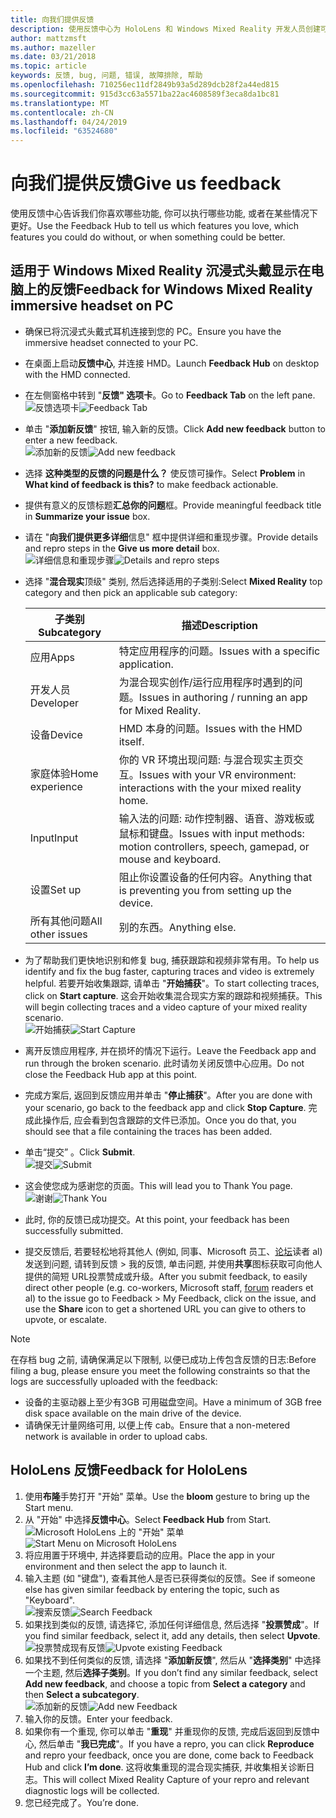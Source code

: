 ```yaml
---
title: 向我们提供反馈
description: 使用反馈中心为 HoloLens 和 Windows Mixed Reality 开发人员创建可操作的反馈。
author: mattzmsft
ms.author: mazeller
ms.date: 03/21/2018
ms.topic: article
keywords: 反馈, bug, 问题, 错误, 故障排除, 帮助
ms.openlocfilehash: 710256ec11df2849b93a5d289dcb28f2a44ed815
ms.sourcegitcommit: 915d3cc63a5571ba22ac4608589f3eca8da1bc81
ms.translationtype: MT
ms.contentlocale: zh-CN
ms.lasthandoff: 04/24/2019
ms.locfileid: "63524680"
---
```

# <a name="give-us-feedback"></a><span data-ttu-id="29232-104">向我们提供反馈</span><span class="sxs-lookup"><span data-stu-id="29232-104">Give us feedback</span></span>

<span data-ttu-id="29232-105">使用反馈中心告诉我们你喜欢哪些功能, 你可以执行哪些功能, 或者在某些情况下更好。</span><span class="sxs-lookup"><span data-stu-id="29232-105">Use the Feedback Hub to tell us which features you love, which features you could do without, or when something could be better.</span></span>

## <a name="feedback-for-windows-mixed-reality-immersive-headset-on-pc"></a><span data-ttu-id="29232-106">适用于 Windows Mixed Reality 沉浸式头戴显示在电脑上的反馈</span><span class="sxs-lookup"><span data-stu-id="29232-106">Feedback for Windows Mixed Reality immersive headset on PC</span></span>

* <span data-ttu-id="29232-107">确保已将沉浸式头戴式耳机连接到您的 PC。</span><span class="sxs-lookup"><span data-stu-id="29232-107">Ensure you have the immersive headset connected to your PC.</span></span>
* <span data-ttu-id="29232-108">在桌面上启动**反馈中心**, 并连接 HMD。</span><span class="sxs-lookup"><span data-stu-id="29232-108">Launch **Feedback Hub** on desktop with the HMD connected.</span></span>
* <span data-ttu-id="29232-109">在左侧窗格中转到 "**反馈" 选项卡**。</span><span class="sxs-lookup"><span data-stu-id="29232-109">Go to **Feedback Tab** on the left pane.</span></span> <br>
  <span data-ttu-id="29232-110">![反馈选项卡](images/feedback1-600px.png)</span><span class="sxs-lookup"><span data-stu-id="29232-110">![Feedback Tab](images/feedback1-600px.png)</span></span>
* <span data-ttu-id="29232-111">单击 "**添加新反馈**" 按钮, 输入新的反馈。</span><span class="sxs-lookup"><span data-stu-id="29232-111">Click **Add new feedback** button to enter a new feedback.</span></span><br>
  <span data-ttu-id="29232-112">![添加新的反馈](images/feedback2-600px.png)</span><span class="sxs-lookup"><span data-stu-id="29232-112">![Add new feedback](images/feedback2-600px.png)</span></span>
* <span data-ttu-id="29232-113">选择 **这种类型的反馈的问题是什么？** 使反馈可操作。</span><span class="sxs-lookup"><span data-stu-id="29232-113">Select **Problem** in **What kind of feedback is this?** to make feedback actionable.</span></span>
* <span data-ttu-id="29232-114">提供有意义的反馈标题**汇总你的问题**框。</span><span class="sxs-lookup"><span data-stu-id="29232-114">Provide meaningful feedback title in **Summarize your issue** box.</span></span>
* <span data-ttu-id="29232-115">请在 "**向我们提供更多详细**信息" 框中提供详细和重现步骤。</span><span class="sxs-lookup"><span data-stu-id="29232-115">Provide details and repro steps in the **Give us more detail** box.</span></span><br>
  <span data-ttu-id="29232-116">![详细信息和重现步骤](images/feedback3-600px.png)</span><span class="sxs-lookup"><span data-stu-id="29232-116">![Details and repro steps](images/feedback3-600px.png)</span></span>
* <span data-ttu-id="29232-117">选择 "**混合现实**顶级" 类别, 然后选择适用的子类别:</span><span class="sxs-lookup"><span data-stu-id="29232-117">Select **Mixed Reality** top category and then pick an applicable sub category:</span></span>

  |  <span data-ttu-id="29232-118">子类别</span><span class="sxs-lookup"><span data-stu-id="29232-118">Subcategory</span></span>  |  <span data-ttu-id="29232-119">描述</span><span class="sxs-lookup"><span data-stu-id="29232-119">Description</span></span> | 
  |----------|----------|
  |  <span data-ttu-id="29232-120">应用</span><span class="sxs-lookup"><span data-stu-id="29232-120">Apps</span></span>  |  <span data-ttu-id="29232-121">特定应用程序的问题。</span><span class="sxs-lookup"><span data-stu-id="29232-121">Issues with a specific application.</span></span> | 
  |  <span data-ttu-id="29232-122">开发人员</span><span class="sxs-lookup"><span data-stu-id="29232-122">Developer</span></span>  |  <span data-ttu-id="29232-123">为混合现实创作/运行应用程序时遇到的问题。</span><span class="sxs-lookup"><span data-stu-id="29232-123">Issues in authoring / running an app for Mixed Reality.</span></span> | 
  |  <span data-ttu-id="29232-124">设备</span><span class="sxs-lookup"><span data-stu-id="29232-124">Device</span></span>  |  <span data-ttu-id="29232-125">HMD 本身的问题。</span><span class="sxs-lookup"><span data-stu-id="29232-125">Issues with the HMD itself.</span></span> | 
  |  <span data-ttu-id="29232-126">家庭体验</span><span class="sxs-lookup"><span data-stu-id="29232-126">Home experience</span></span>  |  <span data-ttu-id="29232-127">你的 VR 环境出现问题: 与混合现实主页交互。</span><span class="sxs-lookup"><span data-stu-id="29232-127">Issues with your VR environment: interactions with the your mixed reality home.</span></span> | 
  |  <span data-ttu-id="29232-128">Input</span><span class="sxs-lookup"><span data-stu-id="29232-128">Input</span></span>  |  <span data-ttu-id="29232-129">输入法的问题: 动作控制器、语音、游戏板或鼠标和键盘。</span><span class="sxs-lookup"><span data-stu-id="29232-129">Issues with input methods: motion controllers, speech, gamepad, or mouse and keyboard.</span></span> | 
  |  <span data-ttu-id="29232-130">设置</span><span class="sxs-lookup"><span data-stu-id="29232-130">Set up</span></span>  |  <span data-ttu-id="29232-131">阻止你设置设备的任何内容。</span><span class="sxs-lookup"><span data-stu-id="29232-131">Anything that is preventing you from setting up the device.</span></span> | 
  |  <span data-ttu-id="29232-132">所有其他问题</span><span class="sxs-lookup"><span data-stu-id="29232-132">All other issues</span></span>  |  <span data-ttu-id="29232-133">别的东西。</span><span class="sxs-lookup"><span data-stu-id="29232-133">Anything else.</span></span> |
  
* <span data-ttu-id="29232-134">为了帮助我们更快地识别和修复 bug, 捕获跟踪和视频非常有用。</span><span class="sxs-lookup"><span data-stu-id="29232-134">To help us identify and fix the bug faster, capturing traces and video is extremely helpful.</span></span> <span data-ttu-id="29232-135">若要开始收集跟踪, 请单击 "**开始捕获**"。</span><span class="sxs-lookup"><span data-stu-id="29232-135">To start collecting traces, click on **Start capture**.</span></span> <span data-ttu-id="29232-136">这会开始收集混合现实方案的跟踪和视频捕获。</span><span class="sxs-lookup"><span data-stu-id="29232-136">This will begin collecting traces and a video capture of your mixed reality scenario.</span></span><br>
  <span data-ttu-id="29232-137">![开始捕获](images/feedback4-600px.png)</span><span class="sxs-lookup"><span data-stu-id="29232-137">![Start Capture](images/feedback4-600px.png)</span></span>
* <span data-ttu-id="29232-138">离开反馈应用程序, 并在损坏的情况下运行。</span><span class="sxs-lookup"><span data-stu-id="29232-138">Leave the Feedback app and run through the broken scenario.</span></span> <span data-ttu-id="29232-139">此时请勿关闭反馈中心应用。</span><span class="sxs-lookup"><span data-stu-id="29232-139">Do not close the Feedback Hub app at this point.</span></span>
* <span data-ttu-id="29232-140">完成方案后, 返回到反馈应用并单击 "**停止捕获**"。</span><span class="sxs-lookup"><span data-stu-id="29232-140">After you are done with your scenario, go back to the feedback app and click **Stop Capture**.</span></span> <span data-ttu-id="29232-141">完成此操作后, 应会看到包含跟踪的文件已添加。</span><span class="sxs-lookup"><span data-stu-id="29232-141">Once you do that, you should see that a file containing the traces has been added.</span></span>
* <span data-ttu-id="29232-142">单击“提交” 。</span><span class="sxs-lookup"><span data-stu-id="29232-142">Click **Submit**.</span></span><br>
  <span data-ttu-id="29232-143">![提交](images/feedback5-600px.png)</span><span class="sxs-lookup"><span data-stu-id="29232-143">![Submit](images/feedback5-600px.png)</span></span>
* <span data-ttu-id="29232-144">这会使您成为感谢您的页面。</span><span class="sxs-lookup"><span data-stu-id="29232-144">This will lead you to Thank You page.</span></span><br>
  <span data-ttu-id="29232-145">![谢谢](images/feedback6-600px.png)</span><span class="sxs-lookup"><span data-stu-id="29232-145">![Thank You](images/feedback6-600px.png)</span></span>
* <span data-ttu-id="29232-146">此时, 你的反馈已成功提交。</span><span class="sxs-lookup"><span data-stu-id="29232-146">At this point, your feedback has been successfully submitted.</span></span>
* <span data-ttu-id="29232-147">提交反馈后, 若要轻松地将其他人 (例如, 同事、Microsoft 员工、[论坛](https://forums.hololens.com/)读者 al) 发送到问题, 请转到反馈 > 我的反馈, 单击问题, 并使用**共享**图标获取可向他人提供的简短 URL投票赞成或升级。</span><span class="sxs-lookup"><span data-stu-id="29232-147">After you submit feedback, to easily direct other people (e.g. co-workers, Microsoft staff, [forum](https://forums.hololens.com/) readers et al) to the issue go to Feedback > My Feedback, click on the issue, and use the **Share** icon to get a shortened URL you can give to others to upvote, or escalate.</span></span>

>[!NOTE]
><span data-ttu-id="29232-148">在存档 bug 之前, 请确保满足以下限制, 以便已成功上传包含反馈的日志:</span><span class="sxs-lookup"><span data-stu-id="29232-148">Before filing a bug, please ensure you meet the following constraints so that the logs are successfully uploaded with the feedback:</span></span>
> - <span data-ttu-id="29232-149">设备的主驱动器上至少有3GB 可用磁盘空间。</span><span class="sxs-lookup"><span data-stu-id="29232-149">Have a minimum of 3GB free disk space available on the main drive of the device.</span></span>
> - <span data-ttu-id="29232-150">请确保无计量网络可用, 以便上传 cab。</span><span class="sxs-lookup"><span data-stu-id="29232-150">Ensure that a non-metered network is available in order to upload cabs.</span></span>

## <a name="feedback-for-hololens"></a><span data-ttu-id="29232-151">HoloLens 反馈</span><span class="sxs-lookup"><span data-stu-id="29232-151">Feedback for HoloLens</span></span>

1. <span data-ttu-id="29232-152">使用**布隆**手势打开 "开始" 菜单。</span><span class="sxs-lookup"><span data-stu-id="29232-152">Use the **bloom** gesture to bring up the Start menu.</span></span>
2. <span data-ttu-id="29232-153">从 "开始" 中选择**反馈中心**。</span><span class="sxs-lookup"><span data-stu-id="29232-153">Select **Feedback Hub** from Start.</span></span><br>
  <span data-ttu-id="29232-154">![Microsoft HoloLens 上的 "开始" 菜单](images/startmenu.jpg)</span><span class="sxs-lookup"><span data-stu-id="29232-154">![Start Menu on Microsoft HoloLens](images/startmenu.jpg)</span></span>
3. <span data-ttu-id="29232-155">将应用置于环境中, 并选择要启动的应用。</span><span class="sxs-lookup"><span data-stu-id="29232-155">Place the app in your environment and then select the app to launch it.</span></span>
4. <span data-ttu-id="29232-156">输入主题 (如 "键盘"), 查看其他人是否已获得类似的反馈。</span><span class="sxs-lookup"><span data-stu-id="29232-156">See if someone else has given similar feedback by entering the topic, such as "Keyboard".</span></span><br>
  <span data-ttu-id="29232-157">![搜索反馈](images/searchfeedback-500px.jpg)</span><span class="sxs-lookup"><span data-stu-id="29232-157">![Search Feedback](images/searchfeedback-500px.jpg)</span></span>
5. <span data-ttu-id="29232-158">如果找到类似的反馈, 请选择它, 添加任何详细信息, 然后选择 "**投票赞成**"。</span><span class="sxs-lookup"><span data-stu-id="29232-158">If you find similar feedback, select it, add any details, then select **Upvote**.</span></span><br>
  <span data-ttu-id="29232-159">![投票赞成现有反馈](images/upvotefeedback-500px.jpg)</span><span class="sxs-lookup"><span data-stu-id="29232-159">![Upvote existing Feedback](images/upvotefeedback-500px.jpg)</span></span>
6. <span data-ttu-id="29232-160">如果找不到任何类似的反馈, 请选择 "**添加新反馈**", 然后从 "**选择类别**" 中选择一个主题, 然后**选择子类别**。</span><span class="sxs-lookup"><span data-stu-id="29232-160">If you don’t find any similar feedback, select **Add new feedback**, and choose a topic from **Select a category** and then **Select a subcategory**.</span></span><br>
  <span data-ttu-id="29232-161">![添加新的反馈](images/addnewfeedback-500px.jpg)</span><span class="sxs-lookup"><span data-stu-id="29232-161">![Add new Feedback](images/addnewfeedback-500px.jpg)</span></span>
7. <span data-ttu-id="29232-162">输入你的反馈。</span><span class="sxs-lookup"><span data-stu-id="29232-162">Enter your feedback.</span></span>
8. <span data-ttu-id="29232-163">如果你有一个重现, 你可以单击 "**重现**" 并重现你的反馈, 完成后返回到反馈中心, 然后单击 "**我已完成**"。</span><span class="sxs-lookup"><span data-stu-id="29232-163">If you have a repro, you can click **Reproduce** and repro your feedback, once you are done, come back to Feedback Hub and click **I’m done**.</span></span> <span data-ttu-id="29232-164">这将收集重现的混合现实捕获, 并收集相关诊断日志。</span><span class="sxs-lookup"><span data-stu-id="29232-164">This will collect Mixed Reality Capture of your repro and relevant diagnostic logs will be collected.</span></span>
9. <span data-ttu-id="29232-165">您已经完成了。</span><span class="sxs-lookup"><span data-stu-id="29232-165">You’re done.</span></span>
